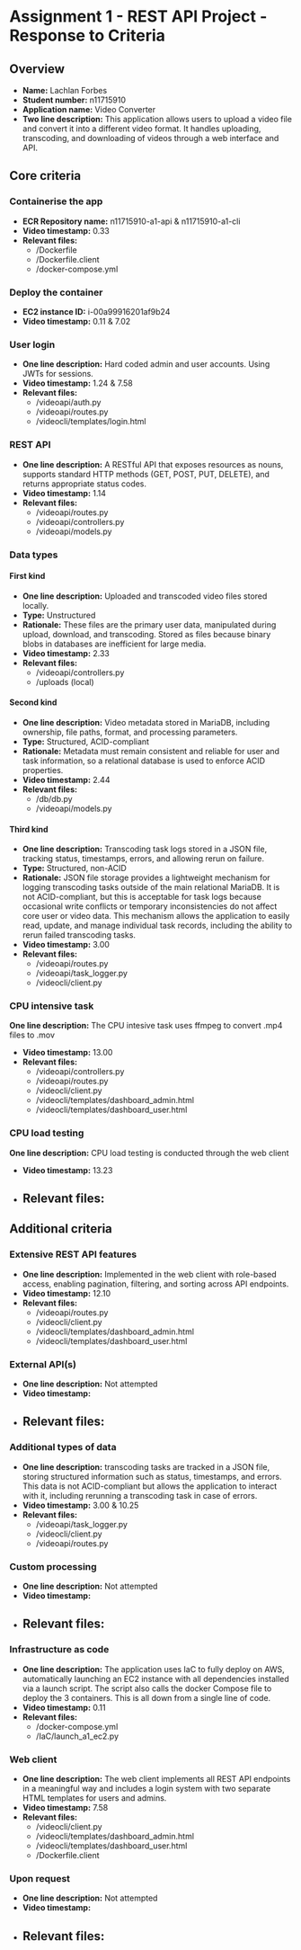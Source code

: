 Assignment 1 - REST API Project - Response to Criteria
================================================

Overview
------------------------------------------------

- **Name:** Lachlan Forbes
- **Student number:** n11715910
- **Application name:** Video Converter
- **Two line description:** This application allows users to upload a video file and convert it into a different video format. It handles uploading, transcoding, and downloading of videos through a web interface and API.


Core criteria
------------------------------------------------

### Containerise the app

- **ECR Repository name:** n11715910-a1-api & n11715910-a1-cli
- **Video timestamp:** 0.33
- **Relevant files:**
    - /Dockerfile 
    - /Dockerfile.client 
    - /docker-compose.yml

### Deploy the container

- **EC2 instance ID:** i-00a99916201af9b24
- **Video timestamp:** 0.11 & 7.02

### User login

- **One line description:** Hard coded admin and user accounts. Using JWTs for sessions.
- **Video timestamp:** 1.24 & 7.58
- **Relevant files:**
    - /videoapi/auth.py
    - /videoapi/routes.py
    - /videocli/templates/login.html

### REST API

- **One line description:** A RESTful API that exposes resources as nouns, supports standard HTTP methods (GET, POST, PUT, DELETE), and returns appropriate status codes.
- **Video timestamp:** 1.14
- **Relevant files:**
    - /videoapi/routes.py
    - /videoapi/controllers.py
    - /videoapi/models.py

### Data types

#### First kind

- **One line description:** Uploaded and transcoded video files stored locally.
- **Type:** Unstructured
- **Rationale:** These files are the primary user data, manipulated during upload, download, and transcoding. Stored as files because binary blobs in databases are inefficient for large media.
- **Video timestamp:** 2.33
- **Relevant files:**
    - /videoapi/controllers.py
    - /uploads (local)

#### Second kind

- **One line description:** Video metadata stored in MariaDB, including ownership, file paths, format, and processing parameters.
- **Type:** Structured, ACID-compliant
- **Rationale:** Metadata must remain consistent and reliable for user and task information, so a relational database is used to enforce ACID properties.
- **Video timestamp:** 2.44
- **Relevant files:**
  - /db/db.py
  - /videoapi/models.py

#### Third kind

- **One line description:** Transcoding task logs stored in a JSON file, tracking status, timestamps, errors, and allowing rerun on failure.
- **Type:** Structured, non-ACID
- **Rationale:** JSON file storage provides a lightweight mechanism for logging transcoding tasks outside of the main relational MariaDB. It is not ACID-compliant, but this is acceptable for task logs because occasional write conflicts or temporary inconsistencies do not affect core user or video data. This mechanism allows the application to easily read, update, and manage individual task records, including the ability to rerun failed transcoding tasks.
- **Video timestamp:** 3.00
- **Relevant files:**
  - /videoapi/routes.py
  - /videoapi/task_logger.py
  - /videocli/client.py

### CPU intensive task

 **One line description:** The CPU intesive task uses ffmpeg to convert .mp4 files to .mov
- **Video timestamp:** 13.00
- **Relevant files:**
    - /videoapi/controllers.py
    - /videoapi/routes.py
    - /videocli/client.py
    - /videocli/templates/dashboard_admin.html
    - /videocli/templates/dashboard_user.html

### CPU load testing

 **One line description:** CPU load testing is conducted through the web client 
- **Video timestamp:** 13.23
- **Relevant files:**
    - 

Additional criteria
------------------------------------------------

### Extensive REST API features

- **One line description:** Implemented in the web client with role-based access, enabling pagination, filtering, and sorting across API endpoints.
- **Video timestamp:** 12.10
- **Relevant files:**
    - /videoapi/routes.py
    - /videocli/client.py
    - /videocli/templates/dashboard_admin.html
    - /videocli/templates/dashboard_user.html

### External API(s)

- **One line description:** Not attempted
- **Video timestamp:**
- **Relevant files:**
    - 

### Additional types of data

- **One line description:** transcoding tasks are tracked in a JSON file, storing structured information such as status, timestamps, and errors. This data is not ACID-compliant but allows the application to interact with it, including rerunning a transcoding task in case of errors.
- **Video timestamp:** 3.00 & 10.25
- **Relevant files:**
    - /videoapi/task_logger.py
    - /videocli/client.py
    - /videoapi/routes.py

### Custom processing

- **One line description:** Not attempted
- **Video timestamp:**
- **Relevant files:**
    - 

### Infrastructure as code

- **One line description:** The application uses IaC to fully deploy on AWS, automatically launching an EC2 instance with all dependencies installed via a launch script. The script also calls the docker Compose file to deploy the 3 containers. This is all down from a single line of code.
- **Video timestamp:** 0.11
- **Relevant files:**
    - /docker-compose.yml
    - /IaC/launch_a1_ec2.py 

### Web client

- **One line description:** The web client implements all REST API endpoints in a meaningful way and includes a login system with two separate HTML templates for users and admins.
- **Video timestamp:** 7.58
- **Relevant files:**
    - /videocli/client.py
    - /videocli/templates/dashboard_admin.html
    - /videocli/templates/dashboard_user.html
    - /Dockerfile.client 

### Upon request

- **One line description:** Not attempted
- **Video timestamp:**
- **Relevant files:**
    - 